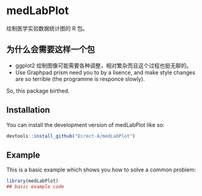 
# medLabPlot

<!-- badges: start -->
<!-- badges: end -->

绘制医学实验数据统计图的 R 包。

## 为什么会需要这样一个包

- ggplot2 绘制图像可能需要各种调整，相对繁杂而且这个过程也挺无聊的。
- Use Graphpad prism need you to by a lisence, and make style changes are so terrible (the programme is responce slowly).

So, this package birthed.

## Installation

You can install the development version of medLabPlot like so:

``` r
devtools::install_github("Direct-A/medLabPlot")
```

## Example

This is a basic example which shows you how to solve a common problem:

``` r
library(medLabPlot)
## basic example code
```
